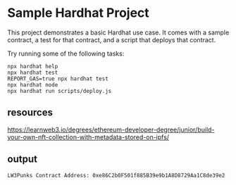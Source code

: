 # Sample Hardhat Project

This project demonstrates a basic Hardhat use case. It comes with a sample contract, a test for that contract, and a script that deploys that contract.

Try running some of the following tasks:

```shell
npx hardhat help
npx hardhat test
REPORT_GAS=true npx hardhat test
npx hardhat node
npx hardhat run scripts/deploy.js
```

## resources
https://learnweb3.io/degrees/ethereum-developer-degree/junior/build-your-own-nft-collection-with-metadata-stored-on-ipfs/

## output 
```
LW3Punks Contract Address: 0xe86C2b0F501f885B39e9b1A8D8729Aa1C8de39e2
```